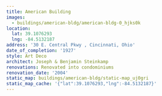 ```yaml
---
title: American Building
images:
  - buildings/american-bldg/american-bldg-0_hjks0k
location:
  lat: 39.1076293
  lng: -84.5132187
address: '30 E. Central Pkwy , Cincinnati, Ohio'
date_of_completion: '1927'
style: Art Deco
architect: Joseph & Benjamin Steinkamp
renovations: Renovated into condominiums
renovation_date: '2004'
static_map: buildings/american-bldg/static-map_uj0gri
static_map_cache: '{"lat":39.1076293,"lng":-84.5132187}'
---
```

